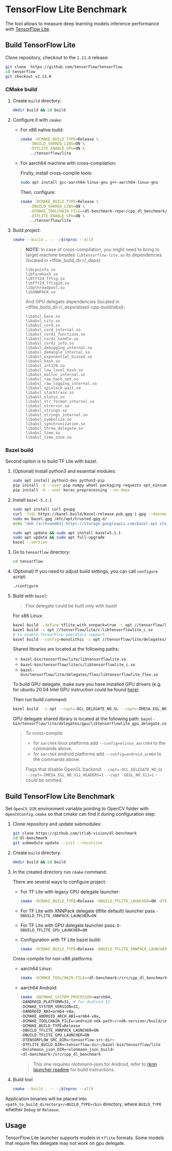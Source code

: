 # TensorFlow Lite Benchmark

The tool allows to measure deep learning models inference performance with [TensorFlow Lite][tflite].

## Build TensorFlow Lite

Clone repository, checkout to the `2.13.0` release:

```bash
git clone  https://github.com/tensorflow/tensorflow
cd tensorflow
git checkout v2.13.0
```

### CMake build

1. Create `build` directory:

    ```bash
    mkdir build && cd build
    ```

1. Configure it with `cmake`:

    - For x86 native build:

        ```bash
        cmake -DCMAKE_BUILD_TYPE=Release \
            -DBUILD_SHARED_LIBS=ON \
            -DTFLITE_ENABLE_GPU=ON \
            ../tensorflow/lite
        ```

    - For aarch64 machine with cross-compilation:

        Firstly, install cross-compile tools:

        ```bash
        sudo apt install gcc-aarch64-linux-gnu g++-aarch64-linux-gnu
        ```

        Then, configure:

        ```bash
        cmake -DCMAKE_BUILD_TYPE=Release \
            -DBUILD_SHARED_LIBS=ON \
            -DCMAKE_TOOLCHAIN_FILE=<dl-benchmark-repo>/cpp_dl_benchmark/cmake/aarch64_toolchain.cmake \
            -DTFLITE_ENABLE_GPU=ON \
            ../tensorflow/lite
        ```

1. Build project:

    ```bash
    cmake --build . -- -j$(nproc --all)
    ```

    > **NOTE:**
   > In case of cross-compilation, you might need to bring to target machine
   > besides `libtensorflow-lite.so` its dependencies (located in <tflite_build_dir>/_deps):
   > ```
    >libcpuinfo.so
    >libfarmhash.so
    >libfft2d_fftsg.so
    >libfft2d_fftsg2d.so
    >libpthreadpool.so
    >libXNNPACK.so
    >```
    >And GPU delegate dependencies (located in <tflite_build_dir>/_deps/abseil-cpp-build/absl):
   >```
    >libabsl_base.so
    >libabsl_city.so
    >libabsl_cord.so
    >libabsl_cord_internal.so
    >libabsl_cordz_functions.so
    >libabsl_cordz_handle.so
    >libabsl_cordz_info.so
    >libabsl_debugging_internal.so
    >libabsl_demangle_internal.so
    >libabsl_exponential_biased.so
    >libabsl_hash.so
    >libabsl_int128.so
    >libabsl_low_level_hash.so
    >libabsl_malloc_internal.so
    >libabsl_raw_hash_set.so
    >libabsl_raw_logging_internal.so
    >libabsl_spinlock_wait.so
    >libabsl_stacktrace.so
    >libabsl_status.so
    >libabsl_str_format_internal.so
    >libabsl_strerror.so
    >libabsl_strings.so
    >libabsl_strings_internal.so
    >libabsl_symbolize.so
    >libabsl_synchronization.so
    >libabsl_throw_delegate.so
    >libabsl_time.so
    >libabsl_time_zone.so
    >```
>

### Bazel build

Second opiton is to build TF Lite with bazel.

1. (Optional) Install python3 and essential modules:

    ```bash
    sudo apt install python3-dev python3-pip    
    pip install -U --user pip numpy wheel packaging requests opt_einsum
    pip install -U --user keras_preprocessing --no-deps
    ```

1. Install `bazel-5.1.1`

    ```bash
    sudo apt install curl gnupg
    curl -fsSL https://bazel.build/bazel-release.pub.gpg | gpg --dearmor > bazel.gpg
    sudo mv bazel.gpg /etc/apt/trusted.gpg.d/
    echo "deb [arch=amd64] https://storage.googleapis.com/bazel-apt stable jdk1.8" | sudo tee /etc/apt/sources.list.d/bazel.list
    
    sudo apt update && sudo apt install bazel=5.1.1
    sudo apt update && sudo apt full-upgrade
    bazel --version
    ```

1. Go to `tensorflow` directory:

    ```bash
    cd tensorflow
    ```

1. (Optional) If you need to adjust build settings, you can call `configure` script:

    ```bash
    ./configure
    ```

1. Build with `bazel`:
    > Flex delegate could be built only with bazel

   For x86 Linux:

    ```bash
    bazel build --define tflite_with_xnnpack=true -c opt //tensorflow/lite:libtensorflowlite.so
    bazel build -c opt //tensorflow/lite/c:libtensorflowlite_c.so
    # to enable TensorFlow operators support
    bazel build --config=monolithic -c opt //tensorflow/lite/delegates/flex:tensorflowlite_flex
    ```

    Shared libraries are located at the following paths:

    * `bazel-bin/tensorflow/lite/libtensorflowlite.so`
    * `bazel-bin/tensorflow/lite/c/libtensorflowlite_c.so`
    * `bazel-bin/tensorflow/lite/delegates/flex/libtensorflowlite_flex.so`

    To build GPU delegate, make sure you have installed GPU drivers (e.g. for ubuntu 20.04 Intel GPU instruction could be
   found [here][gpu-drivers]).

   Then run build command:

    ```bash
    bazel build  -c opt --copt=-DCL_DELEGATE_NO_GL --copt=-DMESA_EGL_NO_X11_HEADERS=1 --copt -DEGL_NO_X11=1 //tensorflow/lite/delegates/gpu:libtensorflowlite_gpu_delegate.so
    ```
    GPU delegate shared library is located at the following
   path: `bazel-bin/tensorflow/lite/delegates/gpu/libtensorflowlite_gpu_delegate.so`

   > To cross-compile
   > * for `aarch64` linux platforms add `--config=elinux_aarch64` to the commands above.
   > * for `aarch64` android platforms add `--config=android_arm64` to the commands above.
   >
   > Flags that disable OpenGL backend: `--copt=-DCL_DELEGATE_NO_GL
   > --copt=-DMESA_EGL_NO_X11_HEADERS=1 --copt -DEGL_NO_X11=1` - could
   > be omitted.

## Build TensorFlow Lite Benchmark

Set `OpenCV_DIR` environment variable pointing to OpenCV folder with `OpenCVConfig.cmake`
so that cmake can find it during configuration step:

1. Clone repository and update submodules:

    ```bash
    git clone https://github.com/itlab-vision/dl-benchmark
    cd dl-benchmark
    git submodule update --init --recursive
    ```

1. Create `build` directory:

    ```bash
    mkdir build && cd build
    ```

1. In the created directory run `cmake` command:

    There are several ways to configure project:

    - For TF Lite with legacy CPU delegate launcher:

         ```bash
         cmake -DCMAKE_BUILD_TYPE=Release -DBUILD_TFLITE_LAUNCHER=ON -DTENSORFLOW_SRC_DIR=<tensorflow-src-dir> -DTFLITE_BUILD_DIR=<tflite-build-dir> <dl-benchmark>/src/cpp_dl_benchmark
         ```

    - For TF Lite with XNNPack delegate (tflite default) launcher pass `-DBUILD_TFLITE_XNNPACK_LAUNCHER=ON`

    - For TF Lite with GPU delegate launcher pass`-D-DBUILD_TFLITE_GPU_LAUNCHER=ON`

    - Configuration with TF Lite bazel build:
        ```bash
        cmake -DCMAKE_BUILD_TYPE=Release -DBUILD_TFLITE_XNNPACK_LAUNCHER=ON -DTENSORFLOW_SRC_DIR=<tensorflow-src-dir> -DTFLITE_BUILD_DIR=<tensorflow-dir>/bazel-bin/tensorflow/lite <dl-benchmark>/src/cpp_dl_benchmark
        ```

    Cross-compile for non-x86 platforms:

    - aarch64 Linux:

        ```bash
        cmake -DCMAKE_TOOLCHAIN_FILE=<dl-benchmark>/src/cpp_dl_benchmark/cmake/aarch64_toolchain.cmake -DCMAKE_BUILD_TYPE=Release -DBUILD_TFLITE_XNNPACK_LAUNCHER=ON -DBUILD_TFLITE_GPU_LAUNCHER=ON -DTENSORFLOW_SRC_DIR=<tensorflow-src-dir> -DTFLITE_BUILD_DIR=<tensorflow-dir>/bazel-bin/tensorflow/lite <dl-benchmark>/src/cpp_dl_benchmark
        ```

    - aarch64 Android:
        ```bash
        cmake -DDCMAKE_SYSTEM_PROCESSOR=aarch64,
        -DANDROID_PLATFORM=31, # for Android 12
        -DCMAKE_SYSTEM_VERSION=31,
        -DANDROID_ABI=arm64-v8a,
        -DCMAKE_ANDROID_ARCH_ABI=arm64-v8a,
        -DCMAKE_TOOLCHAIN_FILE=<android-ndk-path>/<ndk-version>/build/cmake/android.toolchain.cmake
        -DCMAKE_BUILD_TYPE=Release
        -DBUILD_TFLITE_XNNPACK_LAUNCHER=ON
        -DBUILD_TFLITE_GPU_LAUNCHER=ON
        -DTENSORFLOW_SRC_DIR=<tensorflow-src-dir>
        -DTFLITE_BUILD_DIR=<tensorflow-dir>/bazel-bin/tensorflow/lite
        -Dnlohmann_json_DIR=<nlohmann_json_build>
        <dl-benchmark>/src/cpp_dl_benchmark
        ```
        >This one requires nlohmann-json for Android, refer to [rknn launcher readme][nlohman-json-build] for build instructions.

1. Build tool

    ```bash
    cmake --build . -- -j$(nproc --all)
    ```

Application binaries will be placed into `<path_to_build_directory>/<BUILD_TYPE>/bin` directory, where `BUILD_TYPE`
whether `Debug` or `Release`.

## Usage

TensorFlow Lite launcher supports models in `tflite` formats. Some models that require flex delegate may not work on gpu
delegate.

<!-- LINKS -->
[tflite]: https://www.tensorflow.org/lite

[gpu-drivers]: https://dgpu-docs.intel.com/installation-guides/ubuntu/ubuntu-focal.html

[nlohman-json-build]: ../rknn_launcher/README.md
